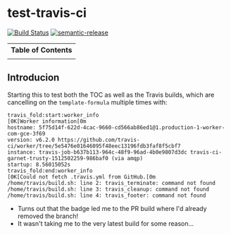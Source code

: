 # test-travis-ci

[![Build Status](https://travis-ci.org/myii/test-travis-ci.svg?branch=master)](https://travis-ci.org/myii/test-travis-ci)
[![semantic-release](https://img.shields.io/badge/%20%20%F0%9F%93%A6%F0%9F%9A%80-semantic--release-e10079.svg)](https://github.com/semantic-release/semantic-release)

<table><tr><th>Table of Contents</th></tr><tr><td>
<!-- toc -->
<!-- tocstop -->
</td></tr></table>

## Introducion

Starting this to test both the TOC as well as the Travis builds,
which are cancelling on the `template-formula` multiple times with:

```travis
travis_fold:start:worker_info
[0K[Worker information[0m
hostname: 5f75d14f-622d-4cac-9660-cd566ab86ed1@1.production-1-worker-com-gce-3f69
version: v6.2.0 https://github.com/travis-ci/worker/tree/5e5476e01646095f48eec13196fdb3faf8f5cbf7
instance: travis-job-b637b113-964c-48f9-96ad-4b0e9807d3dc travis-ci-garnet-trusty-1512502259-986baf0 (via amqp)
startup: 8.56015052s
travis_fold:end:worker_info
[0K[Could not fetch .travis.yml from GitHub.[0m
/home/travis/build.sh: line 2: travis_terminate: command not found
/home/travis/build.sh: line 3: travis_cleanup: command not found
/home/travis/build.sh: line 4: travis_footer: command not found
```

* Turns out that the badge led me to the PR build where I'd already removed the branch!
* It wasn't taking me to the very latest build for some reason...

